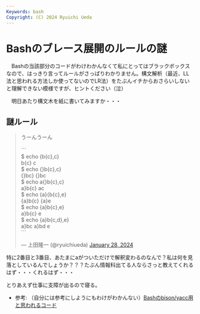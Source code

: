 ```yaml
---
Keywords: bash
Copyright: (C) 2024 Ryuichi Ueda
---
```


# Bashのブレース展開のルールの謎

　Bashの当該部分のコードがわけわかんなくて私にとってはブラックボックスなので、はっきり言ってルールがさっぱりわかりません。構文解析（最近、LL法と思われる方法しか使ってないのでLR法）をたぶんイチからおさらいしないと理解できない模様ですが、ヒントください（泣）

　明日あたり構文木を紙に書いてみますか・・・

## 謎ルール

<blockquote class="twitter-tweet"><p lang="ja" dir="ltr">うーんうーん<br><br>```<br>$ echo {b{c},c}<br>b{c} c<br>$ echo {}b{c},c}<br>{}bc} {}bc<br>$ echo a{}b{c},c}<br>a}b{c} ac<br>$ echo {a}{b{c},e}<br>{a}b{c} {a}e<br>$ echo {a}b{c},e}<br>a}b{c} e<br>$ echo {a}b{c,d},e}<br>a}bc a}bd e<br>```</p>&mdash; 上田隆一 (@ryuichiueda) <a href="https://twitter.com/ryuichiueda/status/1751594409676906939?ref_src=twsrc%5Etfw">January 28, 2024</a></blockquote> <script async src="https://platform.twitter.com/widgets.js" charset="utf-8"></script>

特に2番目と3番目、あたまにaがついただけで解釈変わるのなんで？私は何を見落としているんでしょうか？？？たぶん情報科出てる人ならさっと教えてくれるはず・・・くれるはず・・・

とりあえず仕事に支障が出るので寝る。

* 参考: （自分には参考にしようにもわけがわかんない）[Bashのbison/yacc用と思われるコード](https://github.com/bminor/bash/blob/f3b6bd19457e260b65d11f2712ec3da56cef463f/parse.y)
